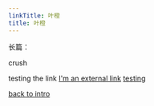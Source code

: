 ```yaml
---
linkTitle: 叶橙
title: 叶橙
---
```


长篇：

crush

testing the link
[I'm an external link](https://jocelyn1346.github.io/Vault4Jo/docs/叶橙/此间日)
[testing](/workspaces/Vault4Jo/content/docs/叶橙/此间日.md)

[back to intro](https://jocelyn1346.github.io/Vault4Jo/docs/)